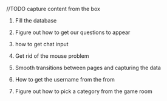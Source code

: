 <!-- 1. Set up Mongoose -->
<!-- 1. Set up route to fill up database -->
  
<!-- 1. Set up Socket Server -->
  <!-- - Test to get one socket to talk to the server
  - Then we can test another one.  -->

<!-- 1. Skeleton of console screens -->
<!-- make a form -->
  

  //TODO 
capture content from the box
1. Fill the database

2. Figure out how to get our questions to appear

3. how to get chat input

4. Get rid of the mouse problem

5. Smooth transitions between pages and capturing the data

6. How to get the username from the from

7. Figure out how to pick a category from the game room





<!-- Timer Practice 

function timerCount() {
  setInterval(() => {
    let counter = 1;
    if (counter > 0)
      console.log('Timer', counter );
      counter++;
    // else {
    //   console.log('sorry time is up.')
    // }
    },1000);
  }
  timerCount(); -->


<!-- POST NEW QUESTIONS
http POST :3000/question topic="new topic" question="new question" answers:='[{"answer":"three", "correct":true}, {"answer":"two"},{"answer":"four"}]' -->
